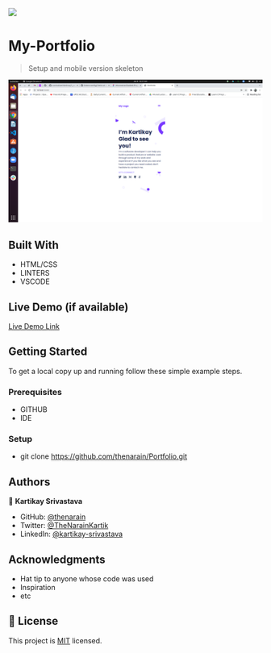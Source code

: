 ![](https://img.shields.io/badge/Microverse-blueviolet)

# My-Portfolio

> Setup and mobile version skeleton

![screenshot](./Images/Setup-mobile-skeleton.png)

## Built With

- HTML/CSS
- LINTERS
- VSCODE

## Live Demo (if available)

[Live Demo Link](https://thenarain.github.io/Portfolio/)

## Getting Started

To get a local copy up and running follow these simple example steps.

### Prerequisites

- GITHUB
- IDE

### Setup

- git clone https://github.com/thenarain/Portfolio.git

## Authors

👤 **Kartikay Srivastava**

- GitHub: [@thenarain](https://github.com/thenarain)
- Twitter: [@TheNarainKartik](https://twitter.com/TheNarainKartik)
- LinkedIn: [@kartikay-srivastava](https://www.linkedin.com/in/kartikay-srivastava/)

## Acknowledgments

- Hat tip to anyone whose code was used
- Inspiration
- etc

## 📝 License

This project is [MIT](./MIT.md) licensed.

